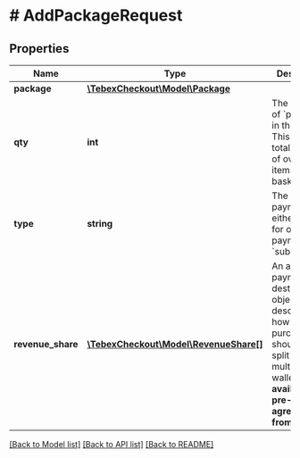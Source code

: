 # # AddPackageRequest

## Properties

Name | Type | Description | Notes
------------ | ------------- | ------------- | -------------
**package** | [**\TebexCheckout\Model\Package**](Package.md) |  | [optional]
**qty** | **int** | The quantity of &#x60;package&#x60; in this basket. This is not the total quantity of overall items in the basket. | [optional]
**type** | **string** | The type of payment, either &#x60;single&#x60; for one-time payments or &#x60;subscription&#x60;. | [optional]
**revenue_share** | [**\TebexCheckout\Model\RevenueShare[]**](RevenueShare.md) | An array of payment destination objects describing how the purchase should be split between multiple wallets. **Only available with pre-agreement from Tebex.** | [optional]

[[Back to Model list]](../../README.md#models) [[Back to API list]](../../README.md#endpoints) [[Back to README]](../../README.md)
